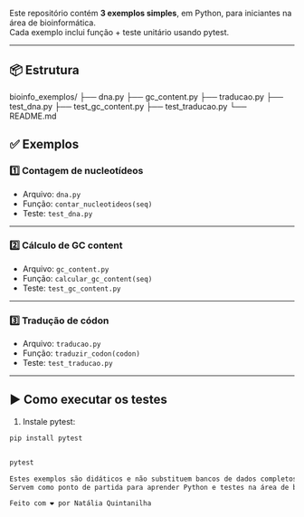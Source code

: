 Este repositório contém **3 exemplos simples**, em Python, para iniciantes na área de bioinformática.  
Cada exemplo inclui função + teste unitário usando pytest.

---

## 📦 Estrutura

bioinfo_exemplos/
├── dna.py
├── gc_content.py
├── traducao.py
├── test_dna.py
├── test_gc_content.py
├── test_traducao.py
└── README.md

## ✅ Exemplos

### 1️⃣ Contagem de nucleotídeos
- Arquivo: `dna.py`
- Função: `contar_nucleotideos(seq)`
- Teste: `test_dna.py`

---

### 2️⃣ Cálculo de GC content
- Arquivo: `gc_content.py`
- Função: `calcular_gc_content(seq)`
- Teste: `test_gc_content.py`

---

### 3️⃣ Tradução de códon
- Arquivo: `traducao.py`
- Função: `traduzir_codon(codon)`
- Teste: `test_traducao.py`

---

## ▶️ Como executar os testes

1. Instale pytest:
```bash
pip install pytest


pytest

Estes exemplos são didáticos e não substituem bancos de dados completos como NCBI, Ensembl ou bibliotecas como Biopython.
Servem como ponto de partida para aprender Python e testes na área de bioinformática.

Feito com ❤️ por Natália Quintanilha